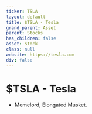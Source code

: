 ```yaml
---
ticker: TSLA
layout: default
title: $TSLA - Tesla
grand_parent: Asset
parent: Stocks
has_children: false
asset: stock
class: null
website: https://tesla.com
div: false
---
```

# $TSLA - Tesla
- Memelord, Elongated Musket.